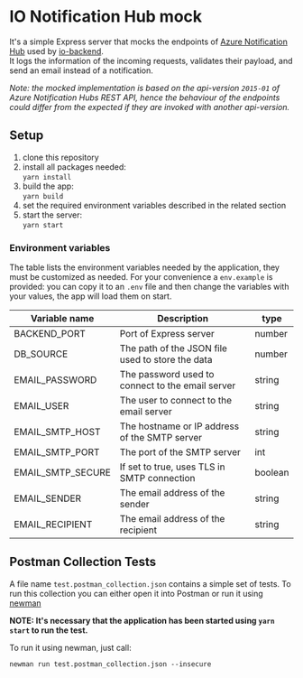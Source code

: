 # IO Notification Hub mock

It's a simple Express server that mocks the endpoints of
[Azure Notification Hub](https://docs.microsoft.com/en-us/rest/api/notificationhubs/rest-api-methods)
used by [io-backend](https://github.com/pagopa/io-backend).<br/>
It logs the information of the incoming requests, validates their payload, and send an email instead of a notification.

_Note: the mocked implementation is based on the api-version `2015-01` of Azure Notification Hubs REST API,
hence the behaviour of the endpoints could differ from the expected if they are invoked with another api-version._

## Setup

1. clone this repository
2. install all packages needed:<br/>
   `yarn install`
3. build the app:<br/>
   `yarn build`
4. set the required environment variables described in the related section
5. start the server:<br/>
   `yarn start`

### Environment variables

The table lists the environment variables needed by the application, they must be customized as needed.
For your convenience a `env.example` is provided: you can copy it to an `.env` file and then change the variables with your values,
the app will load them on start.

| Variable name     | Description                                      | type    |
| ----------------- | ------------------------------------------------ | ------- |
| BACKEND_PORT      | Port of Express server                           | number  |
| DB_SOURCE         | The path of the JSON file used to store the data | number  |
| EMAIL_PASSWORD    | The password used to connect to the email server | string  |
| EMAIL_USER        | The user to connect to the email server          | string  |
| EMAIL_SMTP_HOST   | The hostname or IP address of the SMTP server    | string  |
| EMAIL_SMTP_PORT   | The port of the SMTP server                      | int     |
| EMAIL_SMTP_SECURE | If set to true, uses TLS in SMTP connection      | boolean |
| EMAIL_SENDER      | The email address of the sender                  | string  |
| EMAIL_RECIPIENT   | The email address of the recipient               | string  |

## Postman Collection Tests

A file name `test.postman_collection.json` contains a simple set of tests.
To run this collection you can either open it into Postman or run it using [newman](https://support.postman.com/hc/en-us/articles/115003710329-What-is-Newman-)

**NOTE: It's necessary that the application has been started using `yarn start` to run the test.**

To run it using newman, just call:

```
newman run test.postman_collection.json --insecure
```
